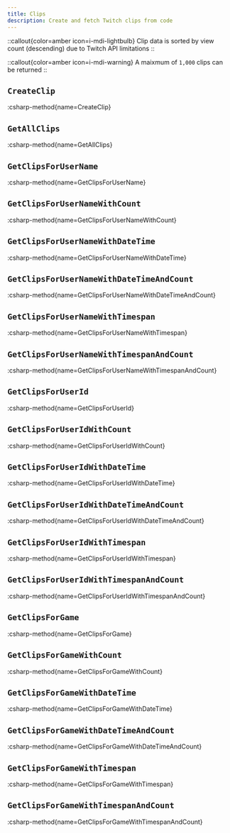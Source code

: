 ```yaml
---
title: Clips
description: Create and fetch Twitch clips from code
---
```


::callout{color=amber icon=i-mdi-lightbulb}
Clip data is sorted by view count (descending) due to Twitch API limitations
::

::callout{color=amber icon=i-mdi-warning}
A maixmum of `1,000` clips can be returned
::

## `CreateClip`
:csharp-method{name=CreateClip}

## `GetAllClips`
:csharp-method{name=GetAllClips}

## `GetClipsForUserName`
:csharp-method{name=GetClipsForUserName}

## `GetClipsForUserNameWithCount`
:csharp-method{name=GetClipsForUserNameWithCount}

## `GetClipsForUserNameWithDateTime`
:csharp-method{name=GetClipsForUserNameWithDateTime}

## `GetClipsForUserNameWithDateTimeAndCount`
:csharp-method{name=GetClipsForUserNameWithDateTimeAndCount}

## `GetClipsForUserNameWithTimespan`
:csharp-method{name=GetClipsForUserNameWithTimespan}

## `GetClipsForUserNameWithTimespanAndCount`
:csharp-method{name=GetClipsForUserNameWithTimespanAndCount}

## `GetClipsForUserId`
:csharp-method{name=GetClipsForUserId}

## `GetClipsForUserIdWithCount`
:csharp-method{name=GetClipsForUserIdWithCount}

## `GetClipsForUserIdWithDateTime`
:csharp-method{name=GetClipsForUserIdWithDateTime}

## `GetClipsForUserIdWithDateTimeAndCount`
:csharp-method{name=GetClipsForUserIdWithDateTimeAndCount}

## `GetClipsForUserIdWithTimespan`
:csharp-method{name=GetClipsForUserIdWithTimespan}

## `GetClipsForUserIdWithTimespanAndCount`
:csharp-method{name=GetClipsForUserIdWithTimespanAndCount}

## `GetClipsForGame`
:csharp-method{name=GetClipsForGame}

## `GetClipsForGameWithCount`
:csharp-method{name=GetClipsForGameWithCount}

## `GetClipsForGameWithDateTime`
:csharp-method{name=GetClipsForGameWithDateTime}

## `GetClipsForGameWithDateTimeAndCount`
:csharp-method{name=GetClipsForGameWithDateTimeAndCount}

## `GetClipsForGameWithTimespan`
:csharp-method{name=GetClipsForGameWithTimespan}

## `GetClipsForGameWithTimespanAndCount`
:csharp-method{name=GetClipsForGameWithTimespanAndCount}
